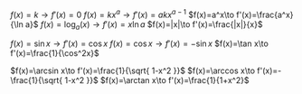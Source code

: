$f(x)=k\to f'(x)=0$
$f(x)=kx^a\to f'(x)=akx^{a-1}$
$f(x)=a^x\to f'(x)=\frac{a^x}{\ln a}$
$f(x)=\log_{a}(x)\to f'(x)={x\ln a}$
$f(x)=|x|\to f'(x)=\frac{|x|}{x}$

$f(x)=\sin x\to f'(x)=\cos x$
$f(x)=\cos x\to f'(x)=-\sin x$
$f(x)=\tan x\to f'(x)=\frac{1}{\cos^2x}$

$f(x)=\arcsin x\to f'(x)=\frac{1}{\sqrt{ 1-x^2 }}$
$f(x)=\arccos x\to f'(x)=-\frac{1}{\sqrt{ 1-x^2 }}$
$f(x)=\arctan x\to f'(x)=\frac{1}{1+x^2}$
